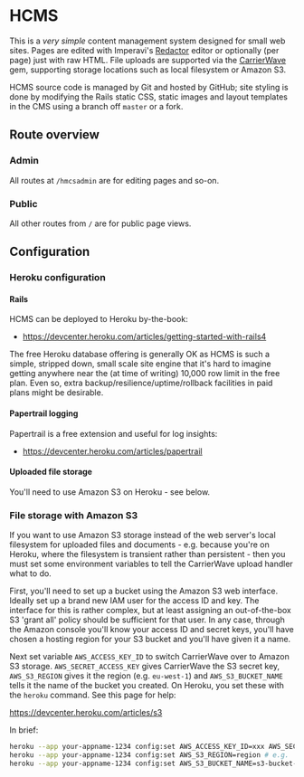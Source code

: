 # HCMS

This is a _very simple_ content management system designed for small web sites. Pages are edited with Imperavi's [Redactor](https://imperavi.com/redactor/) editor or optionally (per page) just with raw HTML. File uploads are supported via the [CarrierWave](https://github.com/carrierwaveuploader/carrierwave) gem, supporting storage locations such as local filesystem or Amazon S3.

HCMS source code is managed by Git and hosted by GitHub; site styling is done by modifying the Rails static CSS, static images and layout templates in the CMS using a branch off `master` or a fork.

## Route overview

### Admin

All routes at `/hmcsadmin` are for editing pages and so-on.

### Public

All other routes from `/` are for public page views.

## Configuration

### Heroku configuration

#### Rails

HCMS can be deployed to Heroku by-the-book:

* https://devcenter.heroku.com/articles/getting-started-with-rails4

The free Heroku database offering is generally OK as HCMS is such a simple, stripped down, small scale site engine that it's hard to imagine getting anywhere near the (at time of writing) 10,000 row limit in the free plan. Even so, extra backup/resilience/uptime/rollback facilities in paid plans might be desirable.

#### Papertrail logging

Papertrail is a free extension and useful for log insights:

* https://devcenter.heroku.com/articles/papertrail

#### Uploaded file storage

You'll need to use Amazon S3 on Heroku - see below.

### File storage with Amazon S3

If you want to use Amazon S3 storage instead of the web server's local filesystem for uploaded files and documents - e.g. because you're on Heroku, where the filesystem is transient rather than persistent - then you must set some environment variables to tell the CarrierWave upload handler what to do.

First, you'll need to set up a bucket using the Amazon S3 web interface. Ideally set up a brand new IAM user for the access ID and key. The interface for this is rather complex, but at least assigning an out-of-the-box S3 'grant all' policy should be sufficient for that user. In any case, through the Amazon console you'll know your access ID and secret keys, you'll have chosen a hosting region for your S3 bucket and you'll have given it a name.

Next set variable `AWS_ACCESS_KEY_ID` to switch CarrierWave over to Amazon S3 storage. `AWS_SECRET_ACCESS_KEY` gives CarrierWave the S3 secret key, `AWS_S3_REGION` gives it the region (e.g. `eu-west-1`) and `AWS_S3_BUCKET_NAME` tells it the name of the bucket you created. On Heroku, you set these with the `heroku` command. See this page for help:

  https://devcenter.heroku.com/articles/s3

In brief:

```bash
heroku --app your-appname-1234 config:set AWS_ACCESS_KEY_ID=xxx AWS_SECRET_ACCESS_KEY=yyy
heroku --app your-appname-1234 config:set AWS_S3_REGION=region # e.g. 'eu-west-1'
heroku --app your-appname-1234 config:set AWS_S3_BUCKET_NAME=s3-bucket-name
```
